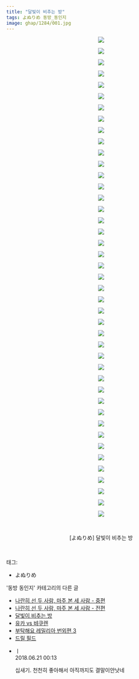 ```yaml
---
title: "달빛이 비추는 방"
tags: よぬりめ 동방_동인지
image: ghap/1284/001.jpg
---
```

<div class="article">
<p style="text-align: center; clear: none; float: none;"><img src="{{ site.nasurl }}/ghap/1284/001.jpg"/></p>
<p style="text-align: center; clear: none; float: none;"><img src="{{ site.nasurl }}/ghap/1284/002.jpg"/></p>
<p style="text-align: center; clear: none; float: none;"><img src="{{ site.nasurl }}/ghap/1284/003.jpg"/></p>
<p style="text-align: center; clear: none; float: none;"><img src="{{ site.nasurl }}/ghap/1284/004.jpg"/></p>
<p style="text-align: center; clear: none; float: none;"><img src="{{ site.nasurl }}/ghap/1284/005.jpg"/></p>
<p style="text-align: center; clear: none; float: none;"><img src="{{ site.nasurl }}/ghap/1284/006.jpg"/></p>
<p style="text-align: center; clear: none; float: none;"><img src="{{ site.nasurl }}/ghap/1284/007.jpg"/></p>
<p style="text-align: center; clear: none; float: none;"><img src="{{ site.nasurl }}/ghap/1284/008.jpg"/></p>
<p style="text-align: center; clear: none; float: none;"><img src="{{ site.nasurl }}/ghap/1284/009.jpg"/></p>
<p style="text-align: center; clear: none; float: none;"><img src="{{ site.nasurl }}/ghap/1284/010.jpg"/></p>
<p style="text-align: center; clear: none; float: none;"><img src="{{ site.nasurl }}/ghap/1284/011.jpg"/></p>
<p style="text-align: center; clear: none; float: none;"><img src="{{ site.nasurl }}/ghap/1284/012.jpg"/></p>
<p style="text-align: center; clear: none; float: none;"><img src="{{ site.nasurl }}/ghap/1284/013.jpg"/></p>
<p style="text-align: center; clear: none; float: none;"><img src="{{ site.nasurl }}/ghap/1284/014.jpg"/></p>
<p style="text-align: center; clear: none; float: none;"><img src="{{ site.nasurl }}/ghap/1284/015.jpg"/></p>
<p style="text-align: center; clear: none; float: none;"><img src="{{ site.nasurl }}/ghap/1284/016.jpg"/></p>
<p style="text-align: center; clear: none; float: none;"><img src="{{ site.nasurl }}/ghap/1284/017.jpg"/></p>
<p style="text-align: center; clear: none; float: none;"><img src="{{ site.nasurl }}/ghap/1284/018.jpg"/></p>
<p style="text-align: center; clear: none; float: none;"><img src="{{ site.nasurl }}/ghap/1284/019.jpg"/></p>
<p style="text-align: center; clear: none; float: none;"><img src="{{ site.nasurl }}/ghap/1284/020.jpg"/></p>
<p style="text-align: center; clear: none; float: none;"><img src="{{ site.nasurl }}/ghap/1284/021.jpg"/></p>
<p style="text-align: center; clear: none; float: none;"><img src="{{ site.nasurl }}/ghap/1284/022.jpg"/></p>
<p style="text-align: center; clear: none; float: none;"><img src="{{ site.nasurl }}/ghap/1284/023.jpg"/></p>
<p style="text-align: center; clear: none; float: none;"><img src="{{ site.nasurl }}/ghap/1284/024.jpg"/></p>
<p style="text-align: center; clear: none; float: none;"><img src="{{ site.nasurl }}/ghap/1284/025.jpg"/></p>
<p style="text-align: center; clear: none; float: none;"><img src="{{ site.nasurl }}/ghap/1284/026.jpg"/></p>
<p style="text-align: center; clear: none; float: none;"><img src="{{ site.nasurl }}/ghap/1284/027.jpg"/></p>
<p style="text-align: center; clear: none; float: none;"><img src="{{ site.nasurl }}/ghap/1284/028.jpg"/></p>
<p style="text-align: center; clear: none; float: none;"><img src="{{ site.nasurl }}/ghap/1284/029.jpg"/></p>
<p style="text-align: center; clear: none; float: none;"><img src="{{ site.nasurl }}/ghap/1284/030.jpg"/></p>
<p style="text-align: center; clear: none; float: none;"><img src="{{ site.nasurl }}/ghap/1284/031.jpg"/></p>
<p style="text-align: center; clear: none; float: none;"><img src="{{ site.nasurl }}/ghap/1284/032.jpg"/></p>
<p style="text-align: center; clear: none; float: none;"><img src="{{ site.nasurl }}/ghap/1284/033.jpg"/></p>
<p style="text-align: center; clear: none; float: none;"><img src="{{ site.nasurl }}/ghap/1284/034.jpg"/></p>
<p style="text-align: center; clear: none; float: none;"><img src="{{ site.nasurl }}/ghap/1284/035.jpg"/></p>
<p style="text-align: center; clear: none; float: none;"><img src="{{ site.nasurl }}/ghap/1284/036.jpg"/></p>
<p style="text-align: center; clear: none; float: none;"><img src="{{ site.nasurl }}/ghap/1284/037.jpg"/></p>
<p style="text-align: center; clear: none; float: none;"><img src="{{ site.nasurl }}/ghap/1284/038.jpg"/></p>
<p style="text-align: center; clear: none; float: none;"><img src="{{ site.nasurl }}/ghap/1284/039.jpg"/></p>
<p style="text-align: center; clear: none; float: none;"><img src="{{ site.nasurl }}/ghap/1284/040.jpg"/></p>
<p style="text-align: center; clear: none; float: none;"><img src="{{ site.nasurl }}/ghap/1284/041.jpg"/></p>
<p style="text-align: center; clear: none; float: none;"><img src="{{ site.nasurl }}/ghap/1284/042.jpg"/></p>
<p style="text-align: center; clear: none; float: none;"><img src="{{ site.nasurl }}/ghap/1284/043.jpg"/></p>
<p style="text-align: center; clear: none; float: none;"><br/></p>
<p style="text-align: center; clear: none; float: none;">[よぬりめ] 달빛이 비추는 방</p>
<p><br/></p>
</div><div class="tagTrail">
<p>태그: </p>
<ul>
<li>よぬりめ</li>
</ul>
</div><div class="another">
<p>'동방 동인지' 카테고리의 다른 글</p>
<ul>
<li><a href="/2016-08-01-ghap_1286">나란히 선 두 사람, 마주 본 세 사람 - 중편</a></li>
<li><a href="/2016-08-01-ghap_1285">나란히 선 두 사람, 마주 본 세 사람 - 전편</a></li>
<li><a href="/2016-08-01-ghap_1284">달빛이 비추는 방</a></li>
<li><a href="/2016-08-01-ghap_1283">유카 vs 뱌쿠렌</a></li>
<li><a href="/2016-08-01-ghap_1282">부탁해요 레밀리아 번외편 3</a></li>
<li><a href="/2016-08-01-ghap_1281">드릴 필드</a></li>
</ul>
</div><div class="cb_module cb_fluid">
<div class="cb_wrt cb_profile">
<div class="comment">
<ul>
<li class="cb_thumb_off" id="comment15273485">
<div class="cb_comment_area">
<div class="cb_info_area">
<div class="cb_section">
<span class="cb_nick_name">ㅣ</span>
</div>
<div class="cb_section">
<span class="cb_date">2018.06.21 00:13 </span>
</div>
</div>
<div class="cb_dsc_comment">
<p class="cb_dsc">
											십새기. 천천히 좋아해서 아직까지도 결말이안낫네 
										</p>
</div>
</div></li>
</ul>
</div>
</div><!-- commentList close -->
</div>
<br/>
<p id="refer"></p>
<br/>
